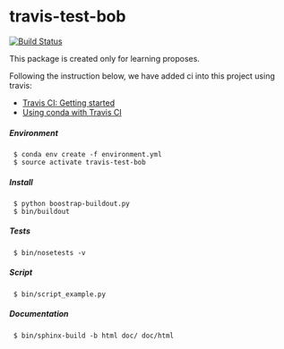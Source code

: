 # travis-test-bob

[![Build Status](https://travis-ci.org/acostapazo/travis-test-bob.svg?branch=master)](https://travis-ci.org/acostapazo/travis-test-bob)

This package is created only for learning proposes. 

Following the instruction below, we have added ci into this project using travis:


- [Travis CI: Getting started](https://docs.travis-ci.com/user/getting-started/)
- [Using conda with Travis CI](https://conda.io/docs/user-guide/tasks/use-conda-with-travis-ci.html)


##### Environment

~~~
 $ conda env create -f environment.yml
 $ source activate travis-test-bob
~~~

##### Install

~~~
 $ python boostrap-buildout.py
 $ bin/buildout
~~~

##### Tests

~~~
 $ bin/nosetests -v
~~~

##### Script

~~~
 $ bin/script_example.py
~~~


##### Documentation

~~~
 $ bin/sphinx-build -b html doc/ doc/html
~~~
